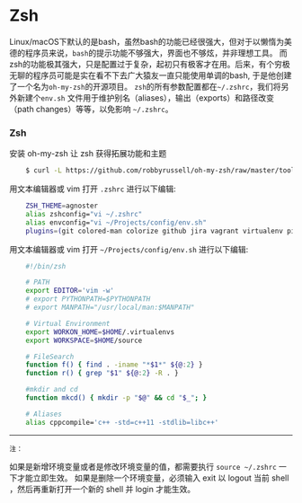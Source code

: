 # Zsh

Linux/macOS下默认的是bash，虽然bash的功能已经很强大，但对于以懒惰为美德的程序员来说，`bash`的提示功能不够强大，界面也不够炫，并非理想工具。
而zsh的功能极其强大，只是配置过于复杂，起初只有极客才在用。后来，有个穷极无聊的程序员可能是实在看不下去广大猿友一直只能使用单调的bash, 于是他创建了一个名为`oh-my-zsh`的开源项目。
`zsh`的所有参数配置都在`~/.zshrc`，我们将另外新建个`env.sh` 文件用于维护别名（aliases），输出（exports）和路径改变（path changes）等等，以免影响 `~/.zshrc`。

### Zsh

安装 oh-my-zsh 让 zsh 获得拓展功能和主题
```bash
    $ curl -L https://github.com/robbyrussell/oh-my-zsh/raw/master/tools/install.sh | sh
```
用文本编辑器或 vim 打开 `.zshrc` 进行以下编辑:
```bash
    ZSH_THEME=agnoster
    alias zshconfig="vi ~/.zshrc"
    alias envconfig="vi ~/Projects/config/env.sh"
    plugins=(git colored-man colorize github jira vagrant virtualenv pip python brew osx zsh-syntax-highlighting)
```

用文本编辑器或 vim 打开 `~/Projects/config/env.sh` 进行以下编辑:
```bash
    #!/bin/zsh

    # PATH
    export EDITOR='vim -w'
    # export PYTHONPATH=$PYTHONPATH
    # export MANPATH="/usr/local/man:$MANPATH"

    # Virtual Environment
    export WORKON_HOME=$HOME/.virtualenvs
    export WORKSPACE=$HOME/source

    # FileSearch
    function f() { find . -iname "*$1*" ${@:2} }
    function r() { grep "$1" ${@:2} -R . }

    #mkdir and cd
    function mkcd() { mkdir -p "$@" && cd "$_"; }

    # Aliases
    alias cppcompile='c++ -std=c++11 -stdlib=libc++'
```

---
`注：`

如果是新增环境变量或者是修改环境变量的值，都需要执行 `source ~/.zshrc` 一下才能立即生效。
如果是删除一个环境变量，必须输入 exit 以 logout 当前 shell ，然后再重新打开一个新的 shell 并 login 才能生效。


